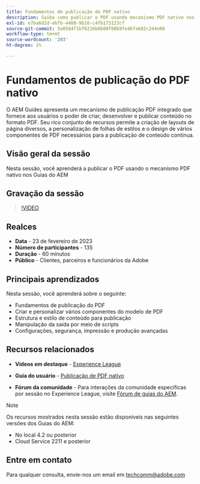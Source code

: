 ```yaml
---
title: Fundamentos de publicação do PDF nativo
description: Saiba como publicar o PDF usando mecanismo PDF nativo nos Guias do AEM.
exl-id: e7ba6d2d-ebfb-4400-9b10-c4fb173123cf
source-git-commit: 5e0584f1bf0216b8b00f00b9fe46fa682c244e08
workflow-type: tm+mt
source-wordcount: '203'
ht-degree: 1%

---
```


# Fundamentos de publicação do PDF nativo

O AEM Guides apresenta um mecanismo de publicação PDF integrado que fornece aos usuários o poder de criar, desenvolver e publicar conteúdo no formato PDF. Seu rico conjunto de recursos permite a criação de layouts de página diversos, a personalização de folhas de estilos e o design de vários componentes de PDF necessários para a publicação de conteúdo contínua.

## Visão geral da sessão

Nesta sessão, você aprenderá a publicar o PDF usando o mecanismo PDF nativo nos Guias do AEM

## Gravação da sessão

>[!VIDEO](https://video.tv.adobe.com/v/3416076/native-pdf?quality=12&learn=on)

## Realces

- **Data** - 23 de fevereiro de 2023
- **Número de participantes** - 135
- **Duração** - 60 minutos
- **Público** - Clientes, parceiros e funcionários da Adobe

## Principais aprendizados

Nesta sessão, você aprenderá sobre o seguinte:

- Fundamentos de publicação do PDF
- Criar e personalizar vários componentes do modelo de PDF
- Estrutura e estilo de conteúdo para publicação
- Manipulação da saída por meio de scripts
- Configurações, segurança, impressão e produção avançadas

## Recursos relacionados

- **Vídeos em destaque** -  [Experience League](https://experienceleague.adobe.com/docs/experience-manager-guides-learn/videos/advanced-user-guide/overview.html?lang=en)

- **Guia do usuário** - [Publicação de PDF nativo](/help/product-guide/native-pdf/pdf-template.md)

- **Fórum da comunidade** - Para interações da comunidade específicas por sessão no Experience League, visite  [Fórum de guias do AEM](https://experienceleaguecommunities.adobe.com/t5/experience-manager-guides/bd-p/xml-documentation-discussions).

>[!NOTE]
>
> Os recursos mostrados nesta sessão estão disponíveis nas seguintes versões dos Guias do AEM:
>
> - No local 4.2 ou posterior
> - Cloud Service 2211 e posterior

## Entre em contato

Para qualquer consulta, envie-nos um email em <techcomm@adobe.com>
